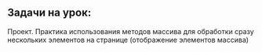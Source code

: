 ## Задачи на урок:

Проект. Практика использования методов массива для обработки сразу
нескольких элементов на странице (отображение элементов массива)
